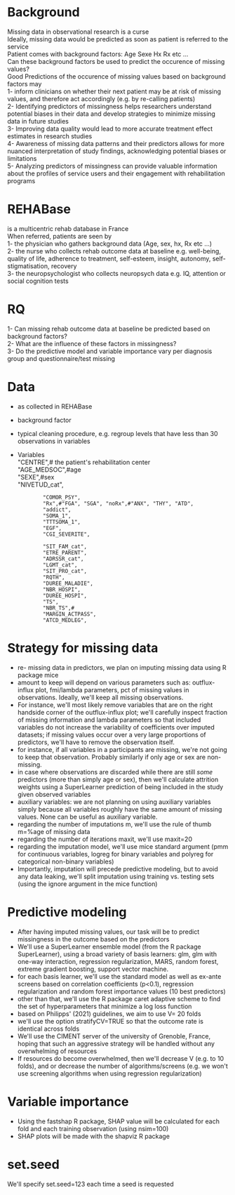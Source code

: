 # Background
Missing data in observational research is a curse  
Ideally, missing data would be predicted as soon as patient is referred to the service  
Patient comes with background factors: Age Sexe Hx Rx etc ...  
Can these background factors be used to predict the occurence of missing values?  
Good Predictions of the occurence of missing values based on background factors may  
1- inform clinicians on whether their next patient may be at risk of missing values, and therefore act accordingly (e.g. by re-calling patients)  
2- Identifying predictors of missingness helps researchers understand potential biases in their data and develop strategies to minimize missing data in future studies  
3- Improving data quality would lead to more accurate treatment effect estimates in research studies  
4- Awareness of missing data patterns and their predictors allows for more nuanced interpretation of study findings, acknowledging potential biases or limitations  
5- Analyzing predictors of missingness can provide valuable information about the profiles of service users and their engagement with rehabilitation programs  

# REHABase 
is a multicentric rehab database in France  
When referred, patients are seen by  
1- the physician who gathers background data (Age, sex, hx, Rx etc ...)  
2- the nurse who collects rehab outcome data at baseline e.g. well-being, quality of life, adherence to treatment, self-esteem, insight, autonomy, self-stigmatisation, recovery  
3- the neuropsychologist who collects neuropsych data e.g. IQ, attention or social cognition tests  

# RQ
1- Can missing rehab outcome data at baseline be predicted based on background factors?  
2- What are the influence of these factors in missingness?  
3- Do the predictive model and variable importance vary per diagnosis group and questionnaire/test missing  

# Data  
- as collected in REHABase
- background factor
- typical cleaning procedure, e.g. regroup levels that have less than 30 observations in variables
- Variables  
              "CENTRE",# the patient's rehabilitation center  
              "AGE_MEDSOC",#age  
              "SEXE",#sex  
              "NIVETUD_cat",
              
              "COMOR_PSY", 
              "Rx",#"FGA", "SGA", "noRx",#"ANX", "THY", "ATD", 
              "addict",
              "SOMA_1",
              "TTTSOMA_1",
              "EGF",	
              "CGI_SEVERITE",
           
              "SIT_FAM_cat",
              "ETRE_PARENT",
              "ADRSSR_cat",
              "LGMT_cat",
              "SIT_PRO_cat",
              "RQTH",
              "DUREE_MALADIE",
              "NBR_HOSPI",
              "DUREE_HOSPI",
              "TS",
              "NBR_TS",#
              "MARGIN_ACTPASS",
              "ATCD_MEDLEG",


# Strategy for missing data
- re- missing data in predictors, we plan on imputing missing data using R package mice
- amount to keep will depend on various parameters such as: outflux-influx plot, fmi/lambda parameters, pct of missing values in observations. Ideally, we'll keep all missing observations.
- For instance, we'll most likely remove variables that are on the right handside corner of the outflux-influx plot; we'll carefully inspect fraction of missing information and lambda parameters so that included  variables do not increase the variability of coefficients over imputed datasets; if missing values occur over a very large proportions of predictors, we'll have to remove the observation itself.
- for instance, if all variables in a participants are missing, we're not going to keep that observation. Probably similarly if only age or sex are non-missing.
- in case where observations are discarded while there are still _some_ predictors (more than simply age or sex), then we'll calculate attrition weights using a SuperLearner prediction of being included in the study given observed variables
- auxiliary variables: we are not planning on using auxiliary variables simply because all variables roughly have the same amount of missing values. None can be useful as auxiliary variable.
- regarding the number of imputations m, we'll use the rule of thumb m=%age of missing data
- regarding the number of iterations maxit, we'll use maxit=20
- regarding the imputation model, we'll use mice standard argument (pmm for continuous variables, logreg for binary variables and polyreg for categorical non-binary variables)
- Importantly, imputation will precede predictive modeling, but to avoid any data leaking, we'll split imputation using training vs. testing sets (using the ignore argument in the mice function)

# Predictive modeling 
- After having imputed missing values, our task will be to predict missingness in the outcome based on the predictors
- We'll use a SuperLearner ensemble model (from the R package SuperLearner), using a broad variety of basis learners: glm, glm with one-way interaction, regression regularization, MARS, random forest, extreme gradient boosting, support vector machine.
- for each basis learner, we'll use the standard model as well as ex-ante screens based on correlation coefficients (p<0.1), regression regularization and random forest importance values (10 best predictors)
- other than that, we'll use the R package caret adaptive scheme to find the set of hyperparameters that minimize a log loss function
- based on Philipps' (2021) guidelines, we aim to use V= 20 folds
- we'll use the option stratifyCV=TRUE so that the outcome rate is identical across folds 
- We'll use the CIMENT server of the university of Grenoble, France, hoping that such an aggressive strategy will be handled without any overwhelming of resources
- If resources do become overwhelmed, then we'll decrease V (e.g. to 10 folds), and or decrease the number of algorithms/screens (e.g. we won't use screening algorithms when using regression regularization)  

# Variable importance
- Using the fastshap R package, SHAP value will be calculated for each fold and each training observation (using nsim=100)
- SHAP plots will be made with the shapviz R package 

# set.seed
We'll specify set.seed=123 each time a seed is requested

